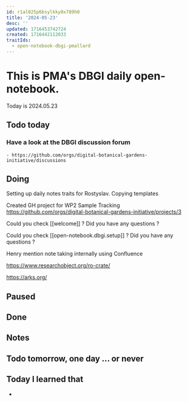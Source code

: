 ```yaml
---
id: r1al025p6bsylkky0x789h0
title: '2024-05-23'
desc: ''
updated: 1716453742724
created: 1716442112033
traitIds:
  - open-notebook-dbgi-pmallard
---
```



# This is PMA's DBGI daily open-notebook.

Today is 2024.05.23

## Todo today

### Have a look at the DBGI discussion forum
    - https://github.com/orgs/digital-botanical-gardens-initiative/discussions
###
###

## Doing

Setting up daily notes traits for Rostyslav.
Copying templates

Created GH project for WP2 Sample Tracking https://github.com/orgs/digital-botanical-gardens-initiative/projects/3


Could you check [[welcome]] ? Did you have any questions ?

Could you check [[open-notebook.dbgi.setup]] ? Did you have any questions ?


Henry mention note taking internally using Confluence 

https://www.researchobject.org/ro-crate/

https://arks.org/




## Paused

## Done

## Notes



## Todo tomorrow, one day ... or never

###
###
###


## Today I learned that

-